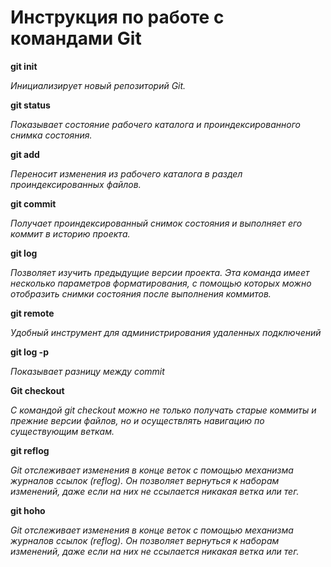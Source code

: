 # Инструкция по работе с командами Git

**git init**

*Инициализирует новый репозиторий Git.*

**git status**

*Показывает состояние рабочего каталога и проиндексированного снимка состояния.*

**git add**

*Переносит изменения из рабочего каталога в раздел проиндексированных файлов.*

**git commit**

*Получает проиндексированный снимок состояния и выполняет его коммит в историю проекта.*

**git log**

*Позволяет изучить предыдущие версии проекта. Эта команда имеет несколько параметров форматирования, с помощью которых можно отобразить снимки состояния после выполнения коммитов.*

**git remote**

*Удобный инструмент для администрирования удаленных подключений*

**git log -p**

*Показывает разницу между commit*

**Git checkout**

*С командой git checkout можно не только получать старые коммиты и прежние версии файлов, но и осуществлять навигацию по существующим веткам.*

**git reflog**

*Git отслеживает изменения в конце веток с помощью механизма журналов ссылок (reflog). Он позволяет вернуться к наборам изменений, даже если на них не ссылается никакая ветка или тег.*

**git hoho**

*Git отслеживает изменения в конце веток с помощью механизма журналов ссылок (reflog). Он позволяет вернуться к наборам изменений, даже если на них не ссылается никакая ветка или тег.*